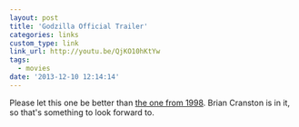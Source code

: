 ```yaml
---
layout: post
title: 'Godzilla Official Trailer'
categories: links
custom_type: link
link_url: http://youtu.be/QjKO10hKtYw
tags:
  - movies
date: '2013-12-10 12:14:14'
---
```

Please let this one be better than [the one from 1998](http://www.imdb.com/title/tt0120685/). Brian Cranston is in it, so that's something to look forward to.
